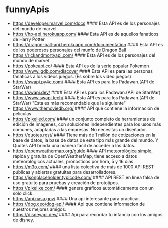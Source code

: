 # funnyApis

+ https://developer.marvel.com/docs    #### Esta API es de los personajes del mundo de marvel
+ https://hp-api.herokuapp.com/    #### Esta API es de aquellos fanaticos de Harry Potter
+ https://dragon-ball-api.herokuapp.com/documentation    #### Esta API es de los poderosos personajes del munfo de Dragon Ball
+ https://rickandmortyapi.com/    #### Esta API es de los personajes del mundo de marvel
+ https://pokeapi.co/    #### Esta API es de la serie popular Pokemon
+ https://www.igdb.com/discover    #### Esta API es para las personas fanaticas a los videos juegos. (Es sobre los video juegos)
+ https://swapi.py4e.com/    #### Esta API es para los Padawan.(API de StarWar)
+ https://swapi.dev/    #### Esta API es para los Padawan.(API de StarWar)
+ https://www.swapi.tech/    #### Esta API es para los Padawan.(API de StarWar) "Esta es más recomendable que la siguiente"
+ https://www.themoviedb.org/    #### API que contiene la información de películas
+ https://pixelied.com/    #### un conjunto completo de herramientas de edición de imágenes, con soluciones independientes para los usos más comunes, adaptadas a las empresas. No necesitas un diseñador.
+ https://quotes.rest/    #### Tiene más de 1 millón de cotizaciones en la base de datos, la base de datos de este tipo más grande del mundo. Y Quotes API brinda una manera fácil de acceder a los datos.
+ https://openweathermap.org/guide    #### API meteorológica simple, rápida y gratuita de OpenWeatherMap, tiene acceso a datos meteorológicos actuales, pronósticos por hora, 5 y 16 días.
+ https://m3o.com/    #### una lista colectiva de más de 1000 API REST públicas y abiertas gratuitas para desarrolladores.
+ https://jsonplaceholder.typicode.com/    #### API REST en línea falsa de uso gratuito para pruebas y creación de prototipos.
+ https://pixelixe.com/    #### genere gráficos automáticamente con un solo click.
+ https://api.nasa.gov/    #### Una api interesante para practicar.
+ https://dog.ceo/dog-api/    #### Api que contiene informacion de nuestros mejores amigos.
+ https://disneyapi.dev/    #### Api para recordar tu infancia con los amigos de disney.
